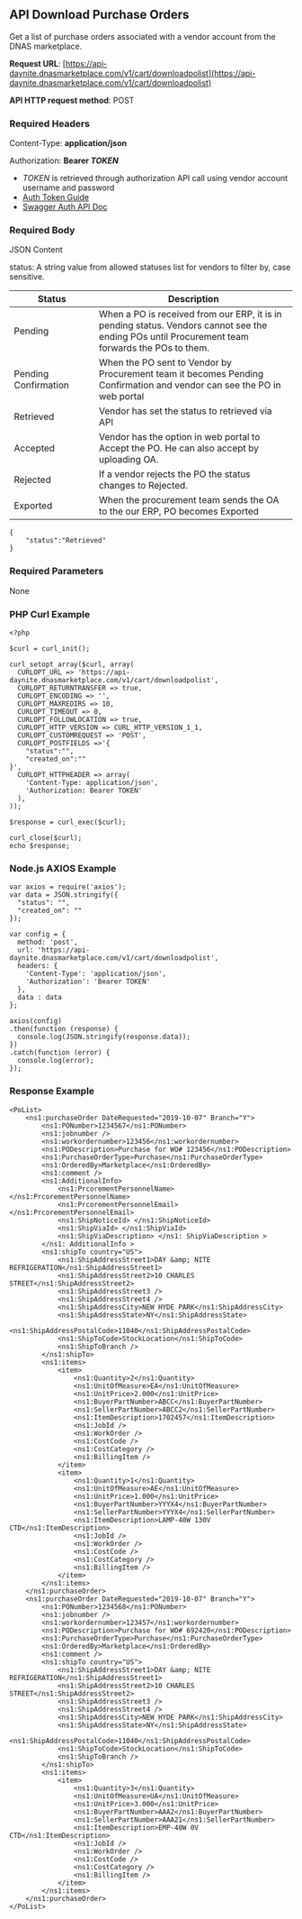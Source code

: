 
<!--

---

title: downloadpolist

layout: template

filename: downloadpolist.md

--- 

-->




## API Download Purchase Orders

Get a list of purchase orders associated with a vendor account from the DNAS marketplace.

**Request URL**: [https://api-daynite.dnasmarketplace.com/v1/cart/downloadpolist](https://api-daynite.dnasmarketplace.com/v1/cart/downloadpolist)

**API HTTP request method**: POST  

### Required Headers

Content-Type: **application/json**

Authorization: **Bearer *TOKEN*** 

- *TOKEN* is retrieved through authorization API call using vendor account username and password
-  [Auth Token Guide](auth.md)
-  [Swagger Auth API Doc](https://punchout-daynite.dnasmarketplace.com/api-docs/)

### Required Body
JSON Content

status: A string value from allowed statuses list for vendors to filter by, case sensitive.

| Status <img width=200/>| Description |
|--|--|
| Pending  | When a PO is received from our ERP, it is in pending status. Vendors cannot see the ending POs until Procurement team forwards the POs to them. |
| Pending Confirmation | When the PO sent to Vendor by Procurement team it becomes Pending Confirmation and vendor can see the PO in web portal |
| Retrieved | Vendor has set the status to retrieved via API |
| Accepted  | Vendor has the option in web portal to Accept the PO. He can also accept by uploading OA. |
| Rejected  | If a vendor rejects the PO the status changes to Rejected. |
| Exported  | When the procurement team sends the OA to the our ERP, PO becomes Exported |


```
{
    "status":"Retrieved"
}
```
### Required Parameters
None

### PHP Curl Example
```
<?php

$curl = curl_init();

curl_setopt_array($curl, array(
  CURLOPT_URL => 'https://api-daynite.dnasmarketplace.com/v1/cart/downloadpolist',
  CURLOPT_RETURNTRANSFER => true,
  CURLOPT_ENCODING => '',
  CURLOPT_MAXREDIRS => 10,
  CURLOPT_TIMEOUT => 0,
  CURLOPT_FOLLOWLOCATION => true,
  CURLOPT_HTTP_VERSION => CURL_HTTP_VERSION_1_1,
  CURLOPT_CUSTOMREQUEST => 'POST',
  CURLOPT_POSTFIELDS =>'{
    "status":"",
    "created_on":""
}',
  CURLOPT_HTTPHEADER => array(
    'Content-Type: application/json',
    'Authorization: Bearer TOKEN'
  ),
));

$response = curl_exec($curl);

curl_close($curl);
echo $response;

```
### Node.js AXIOS Example
```
var axios = require('axios');
var data = JSON.stringify({
  "status": "",
  "created_on": ""
});

var config = {
  method: 'post',
  url: 'https://api-daynite.dnasmarketplace.com/v1/cart/downloadpolist',
  headers: { 
    'Content-Type': 'application/json', 
    'Authorization': 'Bearer TOKEN'
  },
  data : data
};

axios(config)
.then(function (response) {
  console.log(JSON.stringify(response.data));
})
.catch(function (error) {
  console.log(error);
});

```

### Response Example
```
<PoList>
	<ns1:purchaseOrder DateRequested="2019-10-07" Branch="Y">
		<ns1:PONumber>1234567</ns1:PONumber>
		<ns1:jobnumber />
		<ns1:workordernumber>123456</ns1:workordernumber>
		<ns1:PODescription>Purchase for WO# 123456</ns1:PODescription>
		<ns1:PurchaseOrderType>Purchase</ns1:PurchaseOrderType>
		<ns1:OrderedBy>Marketplace</ns1:OrderedBy>
		<ns1:comment />
		<ns1:AdditionalInfo>
			<ns1:PrcorementPersonnelName> </ns1:PrcorementPersonnelName>
			<ns1:PrcorementPersonnelEmail> </ns1:PrcorementPersonnelEmail>
			<ns1:ShipNoticeId> </ns1:ShipNoticeId>
			<ns1:ShipViaId> </ns1:ShipViaId>
			<ns1:ShipViaDescription> </ns1: ShipViaDescription >
		</ns1: AdditionalInfo >
		<ns1:shipTo country="US">
			<ns1:ShipAddressStreet1>DAY &amp; NITE REFRIGERATION</ns1:ShipAddressStreet1>
			<ns1:ShipAddressStreet2>10 CHARLES STREET</ns1:ShipAddressStreet2>
			<ns1:ShipAddressStreet3 />
			<ns1:ShipAddressStreet4 />
			<ns1:ShipAddressCity>NEW HYDE PARK</ns1:ShipAddressCity>
			<ns1:ShipAddressState>NY</ns1:ShipAddressState>
			<ns1:ShipAddressPostalCode>11040</ns1:ShipAddressPostalCode>
			<ns1:ShipToCode>StockLocation</ns1:ShipToCode>
			<ns1:ShipToBranch />
		</ns1:shipTo>
		<ns1:items>
			<item>
				<ns1:Quantity>2</ns1:Quantity>
				<ns1:UnitOfMeasure>EA</ns1:UnitOfMeasure>
				<ns1:UnitPrice>2.000</ns1:UnitPrice>
				<ns1:BuyerPartNumber>ABCC</ns1:BuyerPartNumber>
				<ns1:SellerPartNumber>ABCC2</ns1:SellerPartNumber>
				<ns1:ItemDescription>1702457</ns1:ItemDescription>
				<ns1:JobId />
				<ns1:WorkOrder />
				<ns1:CostCode />
				<ns1:CostCategory />
				<ns1:BillingItem />
			</item>
			<item>
				<ns1:Quantity>1</ns1:Quantity>
				<ns1:UnitOfMeasure>AE</ns1:UnitOfMeasure>
				<ns1:UnitPrice>1.000</ns1:UnitPrice>
				<ns1:BuyerPartNumber>YYYX4</ns1:BuyerPartNumber>
				<ns1:SellerPartNumber>YYYX4</ns1:SellerPartNumber>
				<ns1:ItemDescription>LAMP-40W 130V CTD</ns1:ItemDescription>
				<ns1:JobId />
				<ns1:WorkOrder />
				<ns1:CostCode />
				<ns1:CostCategory />
				<ns1:BillingItem />
			</item>
		</ns1:items>
	</ns1:purchaseOrder>
	<ns1:purchaseOrder DateRequested="2019-10-07" Branch="Y">
		<ns1:PONumber>1234568</ns1:PONumber>
		<ns1:jobnumber />
		<ns1:workordernumber>123457</ns1:workordernumber>
		<ns1:PODescription>Purchase for WO# 692420</ns1:PODescription>
		<ns1:PurchaseOrderType>Purchase</ns1:PurchaseOrderType>
		<ns1:OrderedBy>Marketplace</ns1:OrderedBy>
		<ns1:comment />
		<ns1:shipTo country="US">
			<ns1:ShipAddressStreet1>DAY &amp; NITE REFRIGERATION</ns1:ShipAddressStreet1>
			<ns1:ShipAddressStreet2>10 CHARLES STREET</ns1:ShipAddressStreet2>
			<ns1:ShipAddressStreet3 />
			<ns1:ShipAddressStreet4 />
			<ns1:ShipAddressCity>NEW HYDE PARK</ns1:ShipAddressCity>
			<ns1:ShipAddressState>NY</ns1:ShipAddressState>
			<ns1:ShipAddressPostalCode>11040</ns1:ShipAddressPostalCode>
			<ns1:ShipToCode>StockLocation</ns1:ShipToCode>
			<ns1:ShipToBranch />
		</ns1:shipTo>
		<ns1:items>
			<item>
				<ns1:Quantity>3</ns1:Quantity>
				<ns1:UnitOfMeasure>UA</ns1:UnitOfMeasure>
				<ns1:UnitPrice>3.000</ns1:UnitPrice>
				<ns1:BuyerPartNumber>AAA2</ns1:BuyerPartNumber>
				<ns1:SellerPartNumber>AAA21</ns1:SellerPartNumber>
				<ns1:ItemDescription>EMP-40W 0V CTD</ns1:ItemDescription>
				<ns1:JobId />
				<ns1:WorkOrder />
				<ns1:CostCode />
				<ns1:CostCategory />
				<ns1:BillingItem />
			</item>
		</ns1:items>
	</ns1:purchaseOrder>
</PoList>

```

